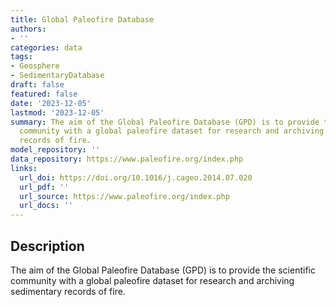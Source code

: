 ```yaml
---
title: Global Paleofire Database
authors:
- ''
categories: data
tags:
- Geosphere
- SedimentaryDatabase
draft: false
featured: false
date: '2023-12-05'
lastmod: '2023-12-05'
summary: The aim of the Global Paleofire Database (GPD) is to provide the scientific
  community with a global paleofire dataset for research and archiving sedimentary
  records of fire.
model_repository: ''
data_repository: https://www.paleofire.org/index.php
links:
  url_doi: https://doi.org/10.1016/j.cageo.2014.07.020
  url_pdf: ''
  url_source: https://www.paleofire.org/index.php
  url_docs: ''
---
```


## Description

The aim of the Global Paleofire Database (GPD) is to provide the scientific community with a global paleofire dataset for research and archiving sedimentary records of fire.

